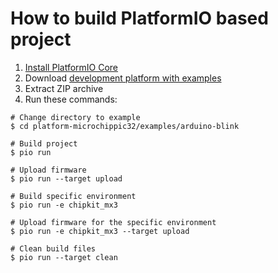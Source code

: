 How to build PlatformIO based project
=====================================

1. [Install PlatformIO Core](https://docs.platformio.org/page/core.html)
2. Download [development platform with examples](https://github.com/platformio/platform-microchippic32/archive/develop.zip)
3. Extract ZIP archive
4. Run these commands:

```shell
# Change directory to example
$ cd platform-microchippic32/examples/arduino-blink

# Build project
$ pio run

# Upload firmware
$ pio run --target upload

# Build specific environment
$ pio run -e chipkit_mx3

# Upload firmware for the specific environment
$ pio run -e chipkit_mx3 --target upload

# Clean build files
$ pio run --target clean
```
